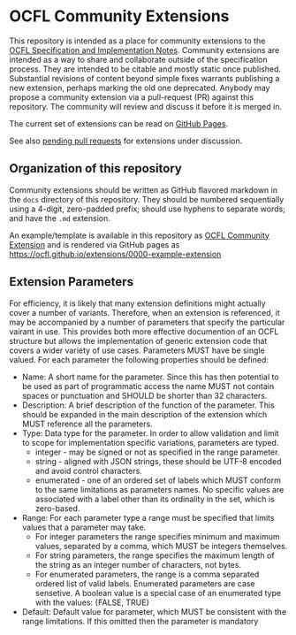 # OCFL Community Extensions

This repository is intended as a place for community extensions to the [OCFL Specification and Implementation Notes](https://ocfl.io/). Community extensions are intended as a way to share and collaborate outside of the specification process. They are intended to be citable and mostly static once published. Substantial revisions of content beyond simple fixes warrants publishing a new extension, perhaps marking the old one deprecated. Anybody may propose a community extension via a pull-request (PR) against this repository. The community will review and discuss it before it is merged in.

The current set of extensions can be read on [GitHub Pages](https://ocfl.github.io/extensions/).

See also [pending pull requests](https://github.com/OCFL/extensions/pulls) for extensions under discussion.

## Organization of this repository

Community extensions should be written as GitHub flavored markdown in the `docs` directory of this repository. They should be numbered sequentially using a 4-digit, zero-padded prefix; should use hyphens to separate words; and have the `.md` extension.

An example/template is available in this repository as [OCFL Community Extension](docs/0000-example-extension) and is rendered
via GitHub pages as https://ocfl.github.io/extensions/0000-example-extension

## Extension Parameters

For efficiency, it is likely that many extension definitions might actually cover a number of variants. Therefore, when an
extension is referenced, it may be accompanied by a number of parameters that specify the particular vairant in use. This
provides both more effective documention of an OCFL structure but allows the implementation of generic extension code that
covers a wider variety of use cases. Parameters MUST have be single valued. For each parameter the following properties should
be defined:    

* Name: A short name for the parameter. Since this has then potential to be used as part of programmatic access the name MUST
not contain spaces or punctuation and SHOULD be shorter than 32 characters. 
* Description: A brief description of the function of the parameter. This should be expanded in the main description of the
extension which MUST reference all the parameters.
* Type: Data type for the parameter. In order to allow validation and limit to scope for implementation specific variations,
parameters are typed.
  * integer - may be signed or not as specified in the range parameter.
  * string - aligned with JSON strings, these should be UTF-8 encoded and avoid control characters.  
  * enumerated - one of an ordered set of labels which MUST conform to the same limitations as parameters names. No specific values are associated with a label other than its ordinality in the set, which is zero-based.
* Range: For each parameter type a range must be specified that limits values that a parameter may take.
  * For integer parameters the range specifies minimum and maximum values, separated by a comma, which MUST be integers themselves.
  * For string parameters, the range specifies the maximum length of the string as an integer number of characters, not bytes.
  * For enumerated parameters, the range is a comma separated ordered list of valid labels. Enumerated parameters are case sensetive.  A boolean value is a special case of an enumerated type with the values: {FALSE, TRUE}    
* Default: Default value for parameter, which MUST be consistent with the range limitations. If this omitted then the parameter is mandatory 
